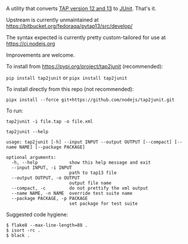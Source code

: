 A utility that converts [TAP version 12 and 13](https://testanything.org/) to [JUnit](https://junit.org/junit5/). That's it.

Upstream is currently unmaintained at https://bitbucket.org/fedoraqa/pytap13/src/develop/

The syntax expected is currently pretty custom-tailored for use at https://ci.nodejs.org

Improvements are welcome.

To install from https://pypi.org/project/tap2junit (recommended):

`pip install tap2junit` or `pipx install tap2junit`

To install directly from this repo (not recommended):

`pipx install --force git+https://github.com/nodejs/tap2junit.git`

To run:

`tap2junit -i file.tap -o file.xml`

`tap2junit --help`
```
usage: tap2junit [-h] --input INPUT --output OUTPUT [--compact] [--name NAME] [--package PACKAGE]

optional arguments:
  -h, --help            show this help message and exit
  --input INPUT, -i INPUT
                        path to tap13 file
  --output OUTPUT, -o OUTPUT
                        output file name
  --compact, -c         do not prettify the xml output
  --name NAME, -n NAME  override test suite name
  --package PACKAGE, -p PACKAGE
                        set package for test suite
```

Suggested code hygiene:
```
$ flake8 --max-line-length=88 .
$ isort -rc .
$ black .
```
